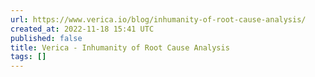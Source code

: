 ```yaml
---
url: https://www.verica.io/blog/inhumanity-of-root-cause-analysis/
created_at: 2022-11-18 15:41 UTC
published: false
title: Verica - Inhumanity of Root Cause Analysis
tags: []
---
```



